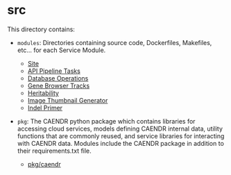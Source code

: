 # src

This directory contains:
* `modules`: Directories containing source code, Dockerfiles, Makefiles, etc... for each Service Module.
    * [Site](modules/site/README.md)
    * [API Pipeline Tasks](modules/api/pipeline-task/README.md)
    * [Database Operations](modules/db_operations/README.md)
    * [Gene Browser Tracks](modules/gene_browser_tracks/README.md)
    * [Heritability](modules/heritability/README.md)
    * [Image Thumbnail Generator](modules/img_thumb_gen/README.md)
    * [Indel Primer](modules/indel_primer/README.md)

* `pkg`: The CAENDR python package which contains libraries for accessing cloud services, models defining CAENDR internal data, utility functions that are commonly reused, and service libraries for interacting with CAENDR data. Modules include the CAENDR package in addition to their requirements.txt file.
    * [pkg/caendr](pkg/caendr/README.md)
